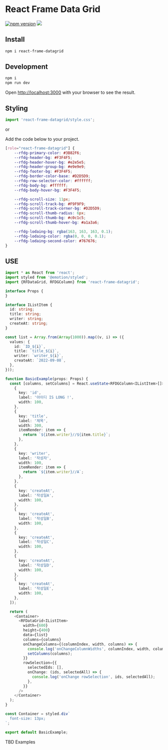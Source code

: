 # React Frame Data Grid

[![npm version](https://badge.fury.io/js/react-frame-datagrid.svg)](https://badge.fury.io/js/react-frame-datagrid)
[![](https://img.shields.io/npm/dm/react-frame-datagrid.svg)](https://www.npmjs.com/package/react-frame-datagrid)

## Install

```bash
npm i react-frame-datagrid
```

## Development

```bash
npm i
npm run dev
```

Open [http://localhost:3000](http://localhost:3000) with your browser to see the result.

## Styling

```typescript jsx
import 'react-frame-datagrid/style.css';
```

or

Add the code below to your project.

```css
[role="react-frame-datagrid"] {
    --rfdg-primary-color: #3B82F6;
    --rfdg-header-bg: #F3F4F5;
    --rfdg-header-hover-bg: #e2e5e5;
    --rfdg-header-group-bg: #e9e9e9;
    --rfdg-footer-bg: #F3F4F5;
    --rfdg-border-color-base: #D2D5D9;
    --rfdg-row-selector-color: #ffffff;
    --rfdg-body-bg: #ffffff;
    --rfdg-body-hover-bg: #F3F4F5;

    --rfdg-scroll-size: 11px;
    --rfdg-scroll-track-bg: #F9F9F9;
    --rfdg-scroll-track-corner-bg: #D2D5D9;
    --rfdg-scroll-thumb-radius: 6px;
    --rfdg-scroll-thumb-bg: #c0c1c5;
    --rfdg-scroll-thumb-hover-bg: #a1a3a6;

    --rfdg-lodaing-bg: rgba(163, 163, 163, 0.1);
    --rfdg-lodaing-color: rgba(0, 0, 0, 0.1);
    --rfdg-lodaing-second-color: #767676;
}
```

## USE

```typescript jsx
import * as React from 'react';
import styled from '@emotion/styled';
import {RFDataGrid, RFDGColumn} from 'react-frame-datagrid';

interface Props {
}

interface IListItem {
  id: string;
  title: string;
  writer: string;
  createAt: string;
}

const list = Array.from(Array(1000)).map((v, i) => ({
  values: {
    id: `ID_${i}`,
    title: `title_${i}`,
    writer: `writer_${i}`,
    createAt: `2022-09-08`,
  },
}));

function BasicExample(props: Props) {
  const [columns, setColumns] = React.useState<RFDGColumn<IListItem>[]>([
    {
      key: 'id',
      label: '아이디 IS LONG !',
      width: 100,
    },
    {
      key: 'title',
      label: '제목',
      width: 300,
      itemRender: item => {
        return `${item.writer}//${item.title}`;
      },
    },
    {
      key: 'writer',
      label: '작성자',
      width: 100,
      itemRender: item => {
        return `${item.writer}//A`;
      },
    },
    {
      key: 'createAt',
      label: '작성일A',
      width: 100,
    },
    {
      key: 'createAt',
      label: '작성일B',
      width: 100,
    },
    {
      key: 'createAt',
      label: '작성일C',
      width: 100,
    },
    {
      key: 'createAt',
      label: '작성일D',
      width: 100,
    },
    {
      key: 'createAt',
      label: '작성일E',
      width: 100,
    },
  ]);

  return (
    <Container>
      <RFDataGrid<IListItem>
        width={600}
        height={400}
        data={list}
        columns={columns}
        onChangeColumns={(columnIndex, width, columns) => {
          console.log('onChangeColumnWidths', columnIndex, width, columns);
          setColumns(columns);
        }}
        rowSelection={{
          selectedIds: [],
          onChange: (ids, selectedAll) => {
            console.log('onChange rowSelection', ids, selectedAll);
          },
        }}
      />
    </Container>
  );
}

const Container = styled.div`
  font-size: 13px;
`;

export default BasicExample;
```

TBD Examples
